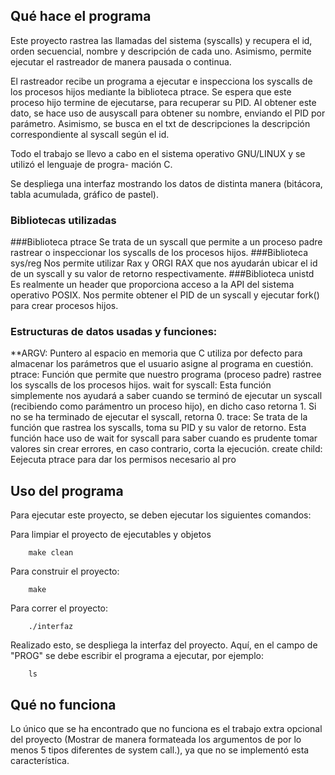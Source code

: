 ## Qué hace el programa
Este proyecto rastrea las llamadas del sistema (syscalls) y recupera el id, orden secuencial, nombre y descripción de cada uno.
Asimismo, permite ejecutar el rastreador de manera pausada o continua. 

El rastreador recibe un programa a ejecutar e inspecciona los syscalls de los procesos hijos mediante la biblioteca ptrace. Se espera que este proceso hijo termine de ejecutarse, para 
recuperar su PID. 
Al obtener este dato, se hace uso de ausyscall para obtener su nombre, enviando el PID por parámetro. Asimismo, se busca en el txt de descripciones la descripción correspondiente al syscall según
el id. 

Todo el trabajo se llevo a cabo en el sistema operativo GNU/LINUX y se utilizó el lenguaje de progra-
mación C. 

Se despliega una interfaz mostrando los datos de distinta manera (bitácora, tabla acumulada, gráfico de pastel).

### Bibliotecas utilizadas
###Biblioteca ptrace
Se trata de un syscall que permite a un proceso padre rastrear o inspeccionar los syscalls
de los procesos hijos.
###Biblioteca sys/reg
 Nos permite utilizar Rax y ORGI RAX que nos ayudarán ubicar el id de un syscall
y su valor de retorno respectivamente.
###Biblioteca unistd
Es realmente un header que proporciona acceso a la API del sistema operativo POSIX.
Nos permite obtener el PID de un syscall y ejecutar fork() para crear procesos hijos.

### Estructuras de datos usadas y funciones:
**ARGV: Puntero al espacio en memoria que C utiliza por defecto para almacenar los parámetros que el
usuario asigne al programa en cuestión.
ptrace: Función que permite que nuestro programa (proceso padre) rastree los syscalls de los procesos hijos.
wait for syscall: Esta función simplemente nos ayudará a saber cuando se terminó de ejecutar un syscall
(recibiendo como parámentro un proceso hijo), en dicho caso retorna 1. Si no se ha terminado de ejecutar el
syscall, retorna 0.
trace: Se trata de la función que rastrea los syscalls, toma su PID y su valor de retorno. Esta función hace
uso de wait for syscall para saber cuando es prudente tomar valores sin crear errores, en caso contrario, corta
la ejecución.
create child: Eejecuta ptrace para dar los permisos necesario al pro




## Uso del programa
Para ejecutar este proyecto, se deben ejecutar los siguientes comandos:

Para limpiar el proyecto de ejecutables y objetos
    
        make clean 
        
Para construir el proyecto:
        
        make   
        
Para correr el proyecto:

        ./interfaz 

Realizado esto, se despliega la interfaz del proyecto. 
Aquí, en el campo de "PROG" se debe escribir el programa a ejecutar, por ejemplo:

        ls
    
## Qué no funciona
Lo único que se ha encontrado que no funciona es el trabajo extra opcional del proyecto (Mostrar de manera formateada los argumentos de por lo menos 5 tipos diferentes de
system call.), ya que no se implementó esta característica.
    